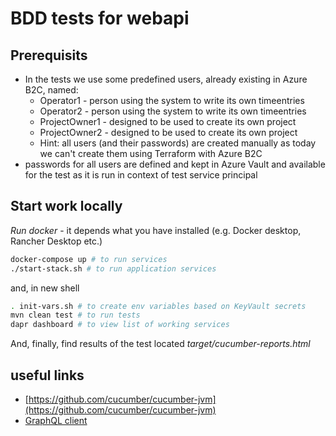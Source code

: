 # BDD tests for webapi

## Prerequisits
- In the tests we use some predefined users, already existing in Azure B2C, named:
  - Operator1 - person using the system to write its own timeentries
  - Operator2 - person using the system to write its own timeentries
  - ProjectOwner1 - designed to be used to create its own project
  - ProjectOwner2 - designed to be used to create its own project
  - Hint: all users (and their passwords) are created manually as today we can't create them using Terraform with Azure B2C
- passwords for all users are defined and kept in Azure Vault and available for the test as it is run in context of test service principal

## Start work locally
*Run docker* - it depends what you have installed (e.g. Docker desktop, Rancher Desktop etc.)

``` bash
docker-compose up # to run services
./start-stack.sh # to run application services
```

and, in new shell
``` bash
. init-vars.sh # to create env variables based on KeyVault secrets
mvn clean test # to run tests
dapr dashboard # to view list of working services
```

And, finally, find results of the test located *target/cucumber-reports.html*

## useful links
- [https://github.com/cucumber/cucumber-jvm](https://github.com/cucumber/cucumber-jvm)
- [GraphQL client](https://hantsy.github.io/blog/2021/consuming-graphql-apis-with-quarkus/)
